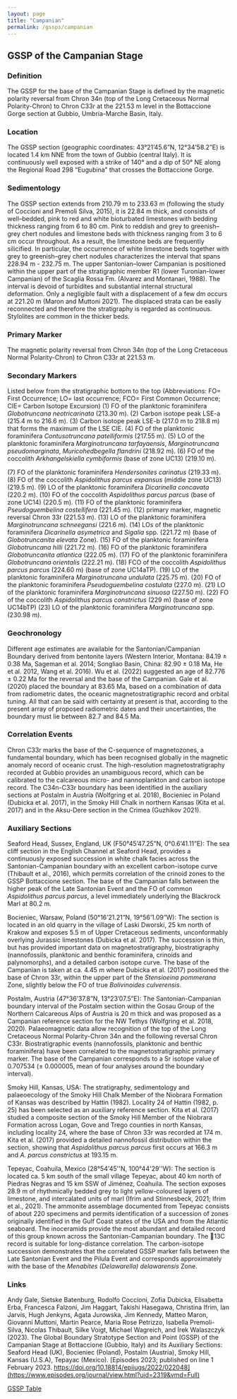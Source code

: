 ```yaml
---
layout: page
title: "Campanian"
permalink: /gssps/campanian
---
```

## GSSP of the Campanian Stage

### Definition
The GSSP for the base of the Campanian Stage is defined by the magnetic polarity reversal from Chron 34n (top of the Long Cretaceous Normal Polarity-Chron) to Chron C33r at the 221.53 m level in the Bottaccione Gorge section at Gubbio, Umbria-Marche Basin, Italy.

### Location
The GSSP section (geographic coordinates: 43°21’45.6”N, 12°34’58.2”E) is located 1.4 km NNE from the town of Gubbio (central Italy). It is continuously well exposed with a strike of 140° and a dip of 50° NE along the Regional Road 298 “Eugubina” that crosses the Bottaccione Gorge.

### Sedimentology
The GSSP section extends from 210.79 m to 233.63 m (following the study of Coccioni and Premoli Silva, 2015), it is 22.84 m thick, and consists of well–bedded, pink to red and white bioturbated limestones with bedding thickness ranging from 6 to 80 cm. Pink to reddish and grey to greenish–grey chert nodules and limestone beds with thickness ranging from 3 to 6 cm occur throughout. As a result, the limestone beds are frequently silicified. In particular, the occurrence of white limestone beds together with grey to greenish–grey chert nodules characterizes the interval that spans 228.94 m - 232.75 m.
The upper Santonian–lower Campanian is positioned within the upper part of the stratigraphic member R1 (lower Turonian–lower Campanian) of the Scaglia Rossa Fm. (Alvarez and Montanari, 1988). The interval is devoid of turbidites and substantial internal structural deformation. Only a negligible fault with a displacement of a few dm occurs at 221.20 m (Maron and Muttoni 2021). The displaced strata can be easily reconnected and therefore the stratigraphy is regarded as continuous. Stylolites are common in the thicker beds.

### Primary Marker
The magnetic polarity reversal from Chron 34n (top of the Long Cretaceous Normal Polarity-Chron) to Chron C33r at 221.53 m.

### Secondary Markers
Listed below from the stratigraphic bottom to the top (Abbreviations: FO= First Occurrence; LO= last occurrence; FCO= First Common Occurrence; CIE= Carbon Isotope Excursion)
(1) FO of the planktonic foraminifera _Globotruncana neotricarinata_ (213.30 m). 
(2) Carbon isotope peak LSE-a (215.4 m to 216.6 m). 
(3) Carbon isotope peak LSE-b (217.0 m to 218.8 m) that forms the maximum of the LSE CIE. 
(4) FO of the planktonic foraminifera _Contusotruncana patelliformis_ (217.55 m). 
(5) LO of the planktonic foraminifera _Marginotruncana tarfayaensis_, _Marginotruncana pseudomarginata_, _Muricohedbegella flandrini_ (218.92 m).
(6) FO of the coccolith _Arkhangelskiella cymbiformis_ (base of zone UC13) (219.10 m). 

(7) FO of the planktonic foraminifera _Hendersonites carinatus_ (219.33 m).
(8) FO of the coccolith _Aspidolithus parcus expansus_ (middle zone UC13) (219.5 m).
(9) LO of the planktonic foraminifera _Dicarinella concavata_ (220.2 m). 
(10) FO of the coccolith _Aspidolithus parcus parcus_ (base of zone UC14) (220.5 m).
(11) FO of the planktonic foraminifera _Pseudoguembelina costellifera_ (221.45 m). 
(12) primary marker, magnetic reversal Chron 33r (221.53 m). 
(13) LO of the planktonic foraminifera _Marginotruncana schneegansi_ (221.6 m). 
(14) LOs of the planktonic foraminifera _Dicarinella asymetrica_ and _Sigalia_ spp. (221.72 m) (base of _Globotruncanita elevata_ Zone). 
(15) FO of the planktonic foraminifera _Globotruncana hilli_ (221.72 m).
(16) FO of the planktonic foraminifera _Globotruncanita atlantica_ (222.05 m).
(17) FO of the planktonic foraminifera _Globotruncana orientalis_ (222.21 m).
(18) FCO of the coccolith _Aspidolithus parcus parcus_ (224.60 m) (base of zone UC14aTP).
(19) LO of the planktonic foraminifera _Marginotruncana undulata_ (225.75 m).
(20) FO of the planktonic foraminifera _Pseudoguembelina costulata_ (227.0 m).
(21) LO of the planktonic foraminifera _Marginotruncana sinuosa_ (227.50 m).
(22) FO of the coccolith _Aspidolithus parcus constrictus_ (229 m) (base of zone UC14bTP)
(23) LO of the planktonic foraminifera _Marginotruncana_ spp. (230.98 m). 

### Geochronology
Different age estimates are available for the Santonian/Campanian Boundary derived from bentonite layers (Western Interior, Montana: 84.19 ± 0.38 Ma, Sageman et al. 2014; Songliao Basin, China: 82.90 ± 0.18 Ma, He et al. 2012, Wang et al. 2016). Wu et al. (2022) suggested an age of 82.776 ± 0.22 Ma for the reversal and the base of the Campanian. Gale et al. (2020) placed the boundary at 83.65 Ma, based on a combination of data from radiometric dates, the oceanic magnetostratigraphic record and orbital tuning. All that can be said with certainty at present is that, according to the present array of proposed radiometric dates and their uncertainties, the boundary must lie between 82.7 and 84.5 Ma.

### Correlation Events
Chron C33r marks the base of the C-sequence of magnetozones, a fundamental boundary, which has been recognised globally in the magnetic anomaly record of oceanic crust. The high-resolution magnetostratigraphy recorded at Gubbio provides an unambiguous record, which can be calibrated to the calcareous micro- and nannoplankton and carbon isotope record. 
The C34n-C33r boundary has been identified in the auxiliary sections at Postalm in Austria (Wolfgring et al. 2018), Bocieniec in Poland (Dubicka et al. 2017), in the Smoky Hill Chalk in northern Kansas (Kita et al. 2017) and in the Aksu-Dere section in the Crimea (Guzhikov 2021).

### Auxiliary Sections
Seaford Head, Sussex, England, UK (F50°45’47.25”N, 0°0.6’41.11”E): The sea cliff section in the English Channel at Seaford Head, provides a continuously exposed succession in white chalk facies across the Santonian-Campanian boundary with an excellent carbon-isotope curve (Thibault et al., 2016), which permits correlation of the crinoid zones to the GSSP Bottaccione section. The base of the Campanian falls between the higher peak of the Late Santonian Event and the FO of common _Aspidolithus parcus parcus_, a level immediately underlying the Blackrock Marl at 80.2 m.

Bocieniec, Warsaw, Poland (50°16’21.21”N, 19°56’1.09”W): The section is located in an old quarry in the village of Laski Dworski, 25 km north of Krakow and exposes 5.5 m of Upper Cretaceous sediments, unconformably overlying Jurassic limestones (Dubicka et al. 2017). The succession is thin, but has provided important data on magnetostratigraphy, biostratigraphy (nannofossils, planktonic and benthic foraminifera, crinoids and palynomorphs), and a detailed carbon isotope curve. The base of the Campanian is taken at ca. 4.45 m where Dubicka et al. (2017) positioned the base of Chron 33r, within the upper part of the _Stensioeina pommerana_ Zone, slightly below the FO of true _Bolivinoides culverensis_.

Postalm, Austria (47°36’37.8”N, 13°23’07.5”E): The Santonian-Campanian boundary interval of the Postalm section within the Gosau Group of the Northern Calcareous Alps of Austria is 20 m thick and was proposed as a Campanian reference section for the NW Tethys (Wolfgring et al. 2018, 2020). Palaeomagnetic data allow recognition of the top of the Long Cretaceous Normal Polarity-Chron 34n and the following reversal Chron C33r. Biostratigraphic events (nannofossils, planktonic and benthic foraminifera) have been correlated to the magnetostratigraphic primary marker. The base of the Campanian corresponds to a Sr isotope value of 0.707534 (± 0.000005, mean of four analyses around the boundary interval). 

Smoky Hill, Kansas, USA: The stratigraphy, sedimentology and palaeoecology of the Smoky Hill Chalk Member of the Niobrara Formation of Kansas was described by Hattin (1982). Locality 24 of Hattin (1982, p. 25) has been selected as an auxiliary reference section. Kita et al. (2017) studied a composite section of the Smoky Hill Member of the Niobrara Formation across Logan, Gove and Trego counties in north Kansas, including locality 24, where the base of Chron 33r was recorded at 174 m. Kita et al. (2017) provided a detailed nannofossil distribution within the section, showing that _Aspidolithus parcus parcus_ first occurs at 166.3 m and _A. parcus constrictus_ at 193.15 m.

Tepeyac, Coahuila, Mexico (28°54'45''N, 100°44'29''W): The section is located ca. 5 km south of the small village Tepeyac, about 40 km north of Piedras Negras and 15 km SSW of Jiménez, Coahuila. The section exposes 28.9 m of rhythmically bedded grey to light yellow-coloured layers of limestone, and intercalated units of marl (Ifrim and Stinnesbeck, 2021; Ifrim et al., 2021). The ammonite assemblage documented from Tepeyac consists of about 220 specimens and permits identification of a succession of zones originally identified in the Gulf Coast states of the USA and from the Atlantic seaboard. The inoceramids provide the most abundant and detailed record of this group known across the Santonian-Campanian boundary. The 13C record is suitable for long-distance correlation. The carbon-isotope succession demonstrates that the correlated GSSP marker falls between the Late Santonian Event and the Pilula Event and corresponds approximately with the base of the _Menabites (Delawarella) delawarensis_ Zone.

### Links
Andy Gale, Sietske Batenburg, Rodolfo Coccioni, Zofia Dubicka, Elisabetta Erba, Francesca Falzoni, Jim Haggart, Takishi Hasegawa, Christina Ifrim, Ian Jarvis, Hugh Jenkyns, Agata Jurowska, Jim Kennedy, Matteo Maron, Giovanni Muttoni, Martin Pearce, Maria Rose Petrizzo, Isabella Premoli-Silva, Nicolas Thibault, Silke Voigt, Michael Wagreich, and Irek Walaszczyk (2023). The Global Boundary Stratotype Section and Point (GSSP) of the Campanian Stage at Bottaccione (Gubbio, Italy) and its Auxiliary Sections: Seaford Head (UK), Bocieniec (Poland), Postalm (Austria), Smoky Hill, Kansas (U.S.A), Tepayac (Mexico). 
[Episodes 2023; published on line 1 February 2023. https://doi.org/10.18814/epiiugs/2022/022048](https://www.episodes.org/journal/view.html?uid=2319&vmd=Full)

[GSSP Table](https://stratigraphy.org/gssps/)
